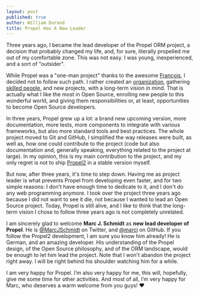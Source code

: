 ```yaml
---
layout: post
published: true
author: William Durand
title: Propel Has A New Leader
---
```


Three years ago, I became the lead developer of the Propel ORM project, a decision that probably changed
my life, and, for sure, literally propelled me out of my comfortable zone. This was not easy. I was young,
inexperienced, and a sort of "outsider".

While Propel was a "one-man project" thanks to the awesome [François](https://twitter.com/francoisz), I decided
not to follow such path. I rather created an [organization](https://github.com/propelorm), gathering [skilled
people](https://github.com/orgs/propelorm/members), and new projects, with a long-term vision in mind. That
is actually what I like the most in Open Source, enrolling new people to this wonderful world, and giving them
responsibilities or, at least, opportunities to become Open Source developers.

In three years, Propel grew up a lot: a brand new upcoming version, more documentation, more tests, more components
to integrate with various frameworks, but also more standard tools and best practices. The whole project moved to
Git and GitHub, I simplified the way releases were built, as well as, how one could contribute to the project (code
but also documentation and, generally speaking, everything related to the project at large). In my opinion, this is
my main contribution to the project, and my only regret is not to ship [Propel2](https://github.com/propelorm/Propel2)
in a stable version myself.

But now, after three years, it's time to step down. Having me as project leader is what prevents Propel from
developing even faster, and for two simple reasons: I don't have enough time to dedicate to it, and I don't do any
web programming anymore. I took over the project three years ago because I did not want to see it die, not because
I wanted to lead an Open Source project. Today, Propel is still alive, and I like to think that the long-term vision
I chose to follow three years ago is not completely unrelated.

I am sincerely glad to welcome **Marc J. Schmidt** as **new lead developer of Propel**. He is
[@MarcJSchmidt](https://twitter.com/MarcJSchmidt) on Twitter, and [@marcj](https://github.com/marcj) on GitHub.
If you follow the Propel2 development, I am sure you know him already! He is German, and an amazing developer. His
understanding of the Propel design, of the Open Source philosophy, and of the ORM landscape, would be enough to let
him lead the project. Note that I won't abandon the project right away. I will be right behind his shoulder watching
him for a while.

I am very happy for Propel. I’m also very happy for me, this will, hopefully, give me some time for other activities.
And most of all, I’m very happy for Marc, who deserves a warm welcome from you guys! :heart:
